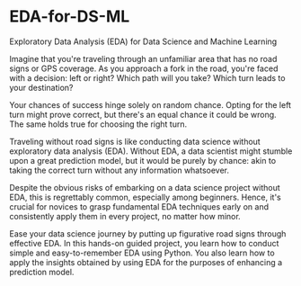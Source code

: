 # EDA-for-DS-ML

Exploratory Data Analysis (EDA) for Data Science and Machine Learning

Imagine that you're traveling through an unfamiliar area that has no road signs or GPS coverage. As you approach a fork in the road, you're faced with a decision: left or right? Which path will you take? Which turn leads to your destination?

Your chances of success hinge solely on random chance. Opting for the left turn might prove correct, but there's an equal chance it could be wrong. The same holds true for choosing the right turn.

Traveling without road signs is like conducting data science without exploratory data analysis (EDA). Without EDA, a data scientist might stumble upon a great prediction model, but it would be purely by chance: akin to taking the correct turn without any information whatsoever.

Despite the obvious risks of embarking on a data science project without EDA, this is regrettably common, especially among beginners. Hence, it's crucial for novices to grasp fundamental EDA techniques early on and consistently apply them in every project, no matter how minor.

Ease your data science journey by putting up figurative road signs through effective EDA. In this hands-on guided project, you learn how to conduct simple and easy-to-remember EDA using Python. You also learn how to apply the insights obtained by using EDA for the purposes of enhancing a prediction model.
